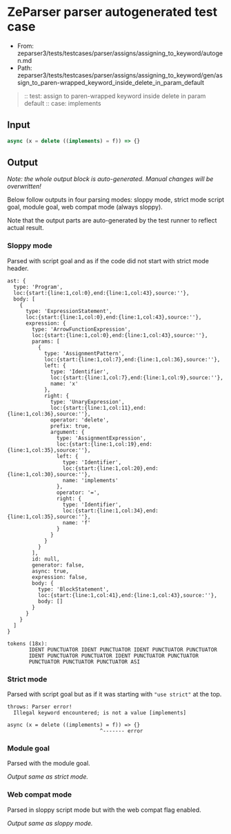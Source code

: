 # ZeParser parser autogenerated test case

- From: zeparser3/tests/testcases/parser/assigns/assigning_to_keyword/autogen.md
- Path: zeparser3/tests/testcases/parser/assigns/assigning_to_keyword/gen/assign_to_paren-wrapped_keyword_inside_delete_in_param_default

> :: test: assign to paren-wrapped keyword inside delete in param default
> :: case: implements

## Input


`````js
async (x = delete ((implements) = f)) => {}
`````

## Output

_Note: the whole output block is auto-generated. Manual changes will be overwritten!_

Below follow outputs in four parsing modes: sloppy mode, strict mode script goal, module goal, web compat mode (always sloppy).

Note that the output parts are auto-generated by the test runner to reflect actual result.

### Sloppy mode

Parsed with script goal and as if the code did not start with strict mode header.

`````
ast: {
  type: 'Program',
  loc:{start:{line:1,col:0},end:{line:1,col:43},source:''},
  body: [
    {
      type: 'ExpressionStatement',
      loc:{start:{line:1,col:0},end:{line:1,col:43},source:''},
      expression: {
        type: 'ArrowFunctionExpression',
        loc:{start:{line:1,col:0},end:{line:1,col:43},source:''},
        params: [
          {
            type: 'AssignmentPattern',
            loc:{start:{line:1,col:7},end:{line:1,col:36},source:''},
            left: {
              type: 'Identifier',
              loc:{start:{line:1,col:7},end:{line:1,col:9},source:''},
              name: 'x'
            },
            right: {
              type: 'UnaryExpression',
              loc:{start:{line:1,col:11},end:{line:1,col:36},source:''},
              operator: 'delete',
              prefix: true,
              argument: {
                type: 'AssignmentExpression',
                loc:{start:{line:1,col:19},end:{line:1,col:35},source:''},
                left: {
                  type: 'Identifier',
                  loc:{start:{line:1,col:20},end:{line:1,col:30},source:''},
                  name: 'implements'
                },
                operator: '=',
                right: {
                  type: 'Identifier',
                  loc:{start:{line:1,col:34},end:{line:1,col:35},source:''},
                  name: 'f'
                }
              }
            }
          }
        ],
        id: null,
        generator: false,
        async: true,
        expression: false,
        body: {
          type: 'BlockStatement',
          loc:{start:{line:1,col:41},end:{line:1,col:43},source:''},
          body: []
        }
      }
    }
  ]
}

tokens (18x):
       IDENT PUNCTUATOR IDENT PUNCTUATOR IDENT PUNCTUATOR PUNCTUATOR
       IDENT PUNCTUATOR PUNCTUATOR IDENT PUNCTUATOR PUNCTUATOR
       PUNCTUATOR PUNCTUATOR PUNCTUATOR ASI
`````

### Strict mode

Parsed with script goal but as if it was starting with `"use strict"` at the top.

`````
throws: Parser error!
  Illegal keyword encountered; is not a value [implements]

async (x = delete ((implements) = f)) => {}
                              ^------- error
`````


### Module goal

Parsed with the module goal.

_Output same as strict mode._

### Web compat mode

Parsed in sloppy script mode but with the web compat flag enabled.

_Output same as sloppy mode._
